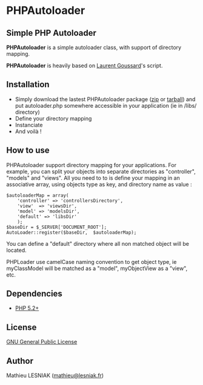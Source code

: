 PHPAutoloader
========

Simple PHP Autoloader
----------------------------------------

**PHPAutoloader** is a simple autoloader class, with support of directory mapping.

**PHPAutoloader** is heavily based on [Laurent Goussard](https://github.com/mathieulesniak/eSKUeL/blob/master/libs/init.inc.php)'s script.

Installation
----------------------------------------

* Simply download the lastest PHPAutoloader package ([zip](http://github.com/mathieulesniak/PHPAutoloader/zipball/master) or [tarball](http://github.com/mathieulesniak/PHPAutoloader/tarball/master)) and put autoloader.php somewhere accessible in your application (ie in /libs/ directory)
* Define your directory mapping
* Instanciate
* And voilà !


How to use
----------------------------------------

PHPAutoloader support directory mapping for your applications. For example, you can split your objects into separate directories as "controller", "models" and "views".
All you need to to is define your mapping in an associative array, using objects type as key, and directory name as value : 

	$autoloaderMap = array(
		'controller' => 'controllersDirectory',
		'view'	=> 'viewsDir',
		'model' => 'modelsDir',
		'default' => 'libsDir'
		);
	$baseDir = $_SERVER['DOCUMENT_ROOT'];
	AutoLoader::register($baseDir,	$autoloaderMap);

You can define a "default" directory where all non matched object will be located.

PHPLoader use camelCase naming convention to get object type, ie myClassModel will be matched as a "model", myObjectView as a "view", etc.

Dependencies
----------------------------------------
* [PHP 5.2+](http://www.php.net)

License
----------------------------------------
[GNU General Public License](http://opensource.org/licenses/gpl-3.0.html)

Author
----------------------------------------
Mathieu LESNIAK ([mathieu@lesniak.fr](mailto:mathieu@lesniak.fr))